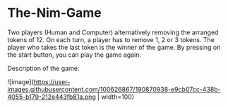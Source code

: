 # The-Nim-Game
Two players (Human and Computer) alternatively removing the arranged tokens of 12. On each turn, a player has to remove 1, 2 or 3 tokens. The player who takes the last token is the winner of the game. By pressing on the start button, you can play the game again.


Description of the game:

![image](https://user-images.githubusercontent.com/100626867/190870938-e9cb07cc-438b-4055-b179-212e443fb81a.png | width=100)


